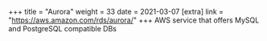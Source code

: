+++
title = "Aurora"
weight = 33
date = 2021-03-07
[extra]
link = "https://aws.amazon.com/rds/aurora/"
+++
AWS service that offers MySQL and PostgreSQL compatible DBs

